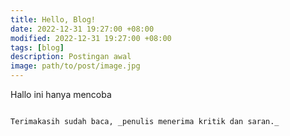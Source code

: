 ```yaml
---
title: Hello, Blog!
date: 2022-12-31 19:27:00 +08:00
modified: 2022-12-31 19:27:00 +08:00
tags: [blog]
description: Postingan awal
image: path/to/post/image.jpg
---
```


Hallo ini hanya mencoba

```

Terimakasih sudah baca, _penulis menerima kritik dan saran._
